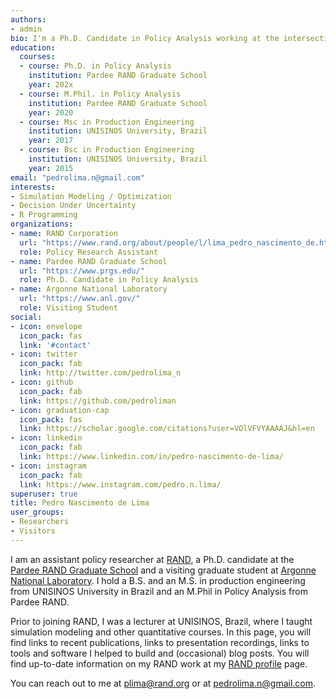 ```yaml
---
authors:
- admin
bio: I'm a Ph.D. Candidate in Policy Analysis working at the intersection of Simulation Modeling (ABM, Systems Dynamics, Microsim), Policy Analysis and Decision Making Under Deep Uncertainty.
education:
  courses:
  - course: Ph.D. in Policy Analysis
    institution: Pardee RAND Graduate School
    year: 202x
  - course: M.Phil. in Policy Analysis
    institution: Pardee RAND Graduate School
    year: 2020
  - course: Msc in Production Engineering
    institution: UNISINOS University, Brazil
    year: 2017
  - course: Bsc in Production Engineering
    institution: UNISINOS University, Brazil
    year: 2015
email: "pedrolima.n@gmail.com"
interests:
- Simulation Modeling / Optimization
- Decision Under Uncertainty
- R Programming
organizations:
- name: RAND Corporation
  url: "https://www.rand.org/about/people/l/lima_pedro_nascimento_de.html"
  role: Policy Research Assistant
- name: Pardee RAND Graduate School
  url: "https://www.prgs.edu/"
  role: Ph.D. Candidate in Policy Analysis
- name: Argonne National Laboratory
  url: "https://www.anl.gov/"
  role: Visiting Student
social:
- icon: envelope
  icon_pack: fas
  link: '#contact'
- icon: twitter
  icon_pack: fab
  link: http://twitter.com/pedrolima_n
- icon: github
  icon_pack: fab
  link: https://github.com/pedroliman
- icon: graduation-cap
  icon_pack: fas
  link: https://scholar.google.com/citations?user=VOlVFVYAAAAJ&hl=en
- icon: linkedin
  icon_pack: fab
  link: https://www.linkedin.com/in/pedro-nascimento-de-lima/
- icon: instagram
  icon_pack: fab
  link: https://www.instagram.com/pedro.n.lima/
superuser: true
title: Pedro Nascimento de Lima
user_groups:
- Researchers
- Visitors
---
```



I am an assistant policy researcher at [RAND](https://rand.org), a Ph.D. candidate at the [Pardee RAND Graduate School](https://www.prgs.edu/) and a visiting graduate student at [Argonne National Laboratory](https://anl.gov). I hold a B.S. and an M.S. in production engineering from UNISINOS University in Brazil and an M.Phil in Policy Analysis from Pardee RAND.

Prior to joining RAND, I was a lecturer at UNISINOS, Brazil, where I taught simulation modeling and other quantitative courses. In this page, you will find links to recent publications, links to presentation recordings, links to tools and software I helped to build and (occasional) blog posts. You will find up-to-date information on my RAND work at my [RAND profile](https://www.rand.org/about/people/l/lima_pedro_nascimento_de.html) page.

You can reach out to me at plima@rand.org or at pedrolima.n@gmail.com.
